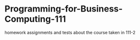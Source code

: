 # Programming-for-Business-Computing-111

homework assignments and tests about the course taken in 111-2
